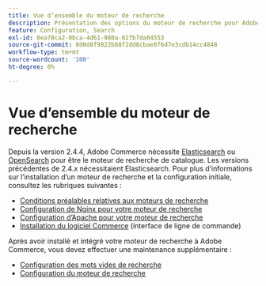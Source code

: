 ```yaml
---
title: Vue d’ensemble du moteur de recherche
description: Présentation des options du moteur de recherche pour Adobe Commerce.
feature: Configuration, Search
exl-id: 0ea78ca2-0bca-4d61-980a-02fb7da04553
source-git-commit: 8d0d8f9822b88f2dd8cbae8f6d7e3cdb14cc4848
workflow-type: tm+mt
source-wordcount: '100'
ht-degree: 0%

---
```


# Vue d’ensemble du moteur de recherche

Depuis la version 2.4.4, Adobe Commerce nécessite [Elasticsearch] ou [OpenSearch] pour être le moteur de recherche de catalogue. Les versions précédentes de 2.4.x nécessitaient Elasticsearch. Pour plus d’informations sur l’installation d’un moteur de recherche et la configuration initiale, consultez les rubriques suivantes :

- [Conditions préalables relatives aux moteurs de recherche](../../installation/prerequisites/search-engine/overview.md)
- [Configuration de Nginx pour votre moteur de recherche](../../installation/prerequisites/search-engine/configure-nginx.md)
- [Configuration d’Apache pour votre moteur de recherche](../../installation/prerequisites/search-engine/configure-apache.md)
- [Installation du logiciel Commerce](../../installation/composer.md) (interface de ligne de commande)

Après avoir installé et intégré votre moteur de recherche à Adobe Commerce, vous devez effectuer une maintenance supplémentaire :

- [Configuration des mots vides de recherche](search-stopwords.md)
- [Configuration du moteur de recherche](configure-search-engine.md)

<!-- Link Definitions -->

[Elasticsearch]: https://www.elastic.co
[OpenSearch]: https://opensearch.org/docs/latest/opensearch/install/index/
